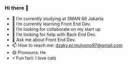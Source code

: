 ### Hi there 👋
- 🔭 I’m currently studying at SMAN 68 Jakarta
- 🌱 I’m currently learning Front End Dev.
- 👯 I’m looking for collaborate on my start up
- 🤔 I’m looking for help with Back End Dev.
- 💬 Ask me about Front End Dev.
- 📫 How to reach me: dzaky.pr.mulyono97@gmail.com
- 😄 Pronouns: He
- ⚡ Fun fact: I love cats

<!--
**dzaky-pr/dzaky-pr** is a ✨ _special_ ✨ repository because its `README.md` (this file) appears on your GitHub profile.
-->
